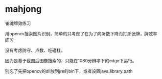 # mahjong
雀魂牌效练习

用opencv搜索图片识别，简单的只考虑了在为了向听数下降而打那张牌，牌效率练习

没有考虑防守、点数、吃碰杠。

因为是基于截图后图像搜索的，只能在1080分辨率下的edge下运行。

别忘了先把opencv的dll放到jre的bin下，或者设置java.library.path

